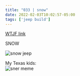 ```yaml
---
title: "033 | snow"
date: 2022-02-03T10:02:57-05:00
tags: ['jeep build']
---
```

[WTJF link](https://wranglertjforum.com/threads/prndls-tj-build-ii-the-green-one.55717/post-1055292)

SNOW

![snow jeep](/build-thread/img/PXL_20220203_160515989.MPx800.jpg)

My Texas kids:  
![sner meme](/build-thread/img/1643905288319.png)